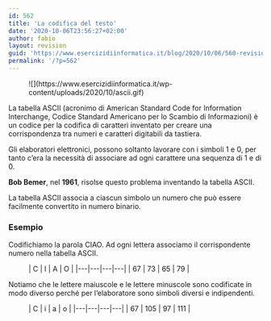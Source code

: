 ```yaml
---
id: 562
title: 'La codifica del testo'
date: '2020-10-06T23:56:27+02:00'
author: fabio
layout: revision
guid: 'https://www.esercizidiinformatica.it/blog/2020/10/06/560-revision-v1/'
permalink: '/?p=562'
---
```


<figure class="wp-block-image size-large">![](https://www.esercizidiinformatica.it/wp-content/uploads/2020/10/ascii.gif)</figure>La tabella ASCII (acronimo di American Standard Code for Information Interchange, Codice Standard Americano per lo Scambio di Informazioni) è un codice per la codifica di caratteri inventato per creare una corrispondenza tra numeri e caratteri digitabili da tastiera.

Gli elaboratori elettronici, possono soltanto lavorare con i simboli 1 e 0, per tanto c’era la necessità di associare ad ogni carattere una sequenza di 1 e di 0.

**Bob Bemer**, nel **1961**, risolse questo problema inventando la tabella ASCII.

La tabella ASCII associa a ciascun simbolo un numero che può essere facilmente convertito in numero binario.

### Esempio

Codifichiamo la parola CIAO. Ad ogni lettera associamo il corrispondente numero nella tabella ASCII.

<figure class="wp-block-table">| C | I | A | O |
|---|---|---|---|
| 67 | 73 | 65 | 79 |

</figure>Notiamo che le lettere maiuscole e le lettere minuscole sono codificate in modo diverso perché per l’elaboratore sono simboli diversi e indipendenti.

<figure class="wp-block-table">| C | i | a | o |
|---|---|---|---|
| 67 | 105 | 97 | 111 |

</figure>